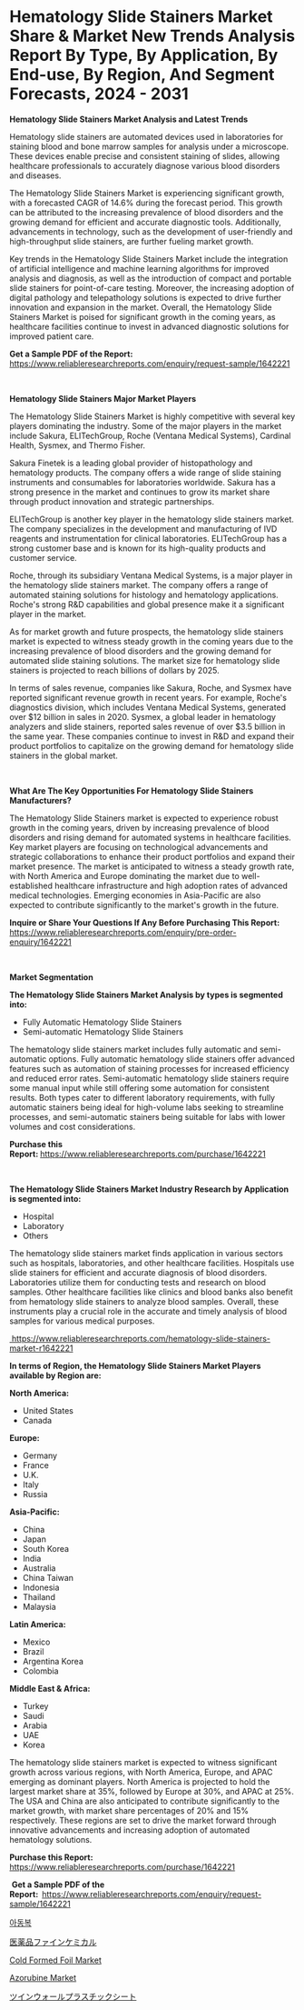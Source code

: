<p><h1>Hematology Slide Stainers Market Share & Market New Trends Analysis Report By Type, By Application, By End-use, By Region, And Segment Forecasts, 2024 - 2031</h1></p><p><strong>Hematology Slide Stainers Market Analysis and Latest Trends</strong></p>
<p><p>Hematology slide stainers are automated devices used in laboratories for staining blood and bone marrow samples for analysis under a microscope. These devices enable precise and consistent staining of slides, allowing healthcare professionals to accurately diagnose various blood disorders and diseases.</p><p>The Hematology Slide Stainers Market is experiencing significant growth, with a forecasted CAGR of 14.6% during the forecast period. This growth can be attributed to the increasing prevalence of blood disorders and the growing demand for efficient and accurate diagnostic tools. Additionally, advancements in technology, such as the development of user-friendly and high-throughput slide stainers, are further fueling market growth.</p><p>Key trends in the Hematology Slide Stainers Market include the integration of artificial intelligence and machine learning algorithms for improved analysis and diagnosis, as well as the introduction of compact and portable slide stainers for point-of-care testing. Moreover, the increasing adoption of digital pathology and telepathology solutions is expected to drive further innovation and expansion in the market. Overall, the Hematology Slide Stainers Market is poised for significant growth in the coming years, as healthcare facilities continue to invest in advanced diagnostic solutions for improved patient care.</p></p>
<p><strong>Get a Sample PDF of the Report:&nbsp;</strong> <a href="https://www.reliableresearchreports.com/enquiry/request-sample/1642221">https://www.reliableresearchreports.com/enquiry/request-sample/1642221</a></p>
<p>&nbsp;</p>
<p><strong>Hematology Slide Stainers Major Market Players</strong></p>
<p><p>The Hematology Slide Stainers Market is highly competitive with several key players dominating the industry. Some of the major players in the market include Sakura, ELITechGroup, Roche (Ventana Medical Systems), Cardinal Health, Sysmex, and Thermo Fisher.</p><p>Sakura Finetek is a leading global provider of histopathology and hematology products. The company offers a wide range of slide staining instruments and consumables for laboratories worldwide. Sakura has a strong presence in the market and continues to grow its market share through product innovation and strategic partnerships.</p><p>ELITechGroup is another key player in the hematology slide stainers market. The company specializes in the development and manufacturing of IVD reagents and instrumentation for clinical laboratories. ELITechGroup has a strong customer base and is known for its high-quality products and customer service.</p><p>Roche, through its subsidiary Ventana Medical Systems, is a major player in the hematology slide stainers market. The company offers a range of automated staining solutions for histology and hematology applications. Roche's strong R&D capabilities and global presence make it a significant player in the market.</p><p>As for market growth and future prospects, the hematology slide stainers market is expected to witness steady growth in the coming years due to the increasing prevalence of blood disorders and the growing demand for automated slide staining solutions. The market size for hematology slide stainers is projected to reach billions of dollars by 2025.</p><p>In terms of sales revenue, companies like Sakura, Roche, and Sysmex have reported significant revenue growth in recent years. For example, Roche's diagnostics division, which includes Ventana Medical Systems, generated over $12 billion in sales in 2020. Sysmex, a global leader in hematology analyzers and slide stainers, reported sales revenue of over $3.5 billion in the same year. These companies continue to invest in R&D and expand their product portfolios to capitalize on the growing demand for hematology slide stainers in the global market.</p></p>
<p>&nbsp;</p>
<p><strong>What Are The Key Opportunities For Hematology Slide Stainers Manufacturers?</strong></p>
<p><p>The Hematology Slide Stainers market is expected to experience robust growth in the coming years, driven by increasing prevalence of blood disorders and rising demand for automated systems in healthcare facilities. Key market players are focusing on technological advancements and strategic collaborations to enhance their product portfolios and expand their market presence. The market is anticipated to witness a steady growth rate, with North America and Europe dominating the market due to well-established healthcare infrastructure and high adoption rates of advanced medical technologies. Emerging economies in Asia-Pacific are also expected to contribute significantly to the market's growth in the future.</p></p>
<p><strong>Inquire or Share Your Questions If Any Before Purchasing This Report:</strong> <a href="https://www.reliableresearchreports.com/enquiry/pre-order-enquiry/1642221">https://www.reliableresearchreports.com/enquiry/pre-order-enquiry/1642221</a></p>
<p>&nbsp;</p>
<p><strong>Market Segmentation</strong></p>
<p><strong>The Hematology Slide Stainers Market Analysis by types is segmented into:</strong></p>
<p><ul><li>Fully Automatic Hematology Slide Stainers</li><li>Semi-automatic Hematology Slide Stainers</li></ul></p>
<p><p>The hematology slide stainers market includes fully automatic and semi-automatic options. Fully automatic hematology slide stainers offer advanced features such as automation of staining processes for increased efficiency and reduced error rates. Semi-automatic hematology slide stainers require some manual input while still offering some automation for consistent results. Both types cater to different laboratory requirements, with fully automatic stainers being ideal for high-volume labs seeking to streamline processes, and semi-automatic stainers being suitable for labs with lower volumes and cost considerations.</p></p>
<p><strong>Purchase this Report:&nbsp;</strong><a href="https://www.reliableresearchreports.com/purchase/1642221">https://www.reliableresearchreports.com/purchase/1642221</a></p>
<p>&nbsp;</p>
<p><strong>The Hematology Slide Stainers Market Industry Research by Application is segmented into:</strong></p>
<p><ul><li>Hospital</li><li>Laboratory</li><li>Others</li></ul></p>
<p><p>The hematology slide stainers market finds application in various sectors such as hospitals, laboratories, and other healthcare facilities. Hospitals use slide stainers for efficient and accurate diagnosis of blood disorders. Laboratories utilize them for conducting tests and research on blood samples. Other healthcare facilities like clinics and blood banks also benefit from hematology slide stainers to analyze blood samples. Overall, these instruments play a crucial role in the accurate and timely analysis of blood samples for various medical purposes.</p></p>
<p><a href="https://www.reliableresearchreports.com/hematology-slide-stainers-market-r1642221">&nbsp;https://www.reliableresearchreports.com/hematology-slide-stainers-market-r1642221</a></p>
<p><strong>In terms of Region, the Hematology Slide Stainers Market Players available by Region are:</strong></p>
<p>
    <p> <strong> North America: </strong>
        <ul>
            <li>United States</li>
            <li>Canada</li>
        </ul>
        </p> 
    <p> <strong> Europe: </strong>
        <ul>
            <li>Germany</li>
            <li>France</li>
            <li>U.K.</li>
            <li>Italy</li>
            <li>Russia</li>
        </ul>
        </p> 
    <p> <strong> Asia-Pacific: </strong>
        <ul>
            <li>China</li>
            <li>Japan</li>
            <li>South Korea</li>
            <li>India</li>
            <li>Australia</li>
            <li>China Taiwan</li>
            <li>Indonesia</li>
            <li>Thailand</li>
            <li>Malaysia</li>
        </ul>
        </p> 
    <p> <strong> Latin America: </strong>
        <ul>
            <li>Mexico</li>
            <li>Brazil</li>
            <li>Argentina Korea</li>
            <li>Colombia</li>
        </ul>
        </p> 
    <p> <strong> Middle East & Africa: </strong>
        <ul>
            <li>Turkey</li>
            <li>Saudi</li>
            <li>Arabia</li>
            <li>UAE</li>
            <li>Korea</li>
        </ul>
    </p>
    </p>
<p><p>The hematology slide stainers market is expected to witness significant growth across various regions, with North America, Europe, and APAC emerging as dominant players. North America is projected to hold the largest market share at 35%, followed by Europe at 30%, and APAC at 25%. The USA and China are also anticipated to contribute significantly to the market growth, with market share percentages of 20% and 15% respectively. These regions are set to drive the market forward through innovative advancements and increasing adoption of automated hematology solutions.</p></p>
<p><strong>Purchase this Report: </strong><a href="https://www.reliableresearchreports.com/purchase/1642221">https://www.reliableresearchreports.com/purchase/1642221</a></p>
<p>&nbsp;<strong>Get a Sample PDF of the Report:&nbsp;&nbsp;</strong><a href="https://www.reliableresearchreports.com/enquiry/request-sample/1642221">https://www.reliableresearchreports.com/enquiry/request-sample/1642221</a></p>
<p><strong></strong></p>
<p><p><a href="https://medium.com/@jenniferstanley2022/%EC%96%B4%EB%A6%B0%EC%9D%B4%EB%B3%B5-%EC%8B%9C%EC%9E%A5-%EC%9C%A0%ED%98%95-%EC%9D%91%EC%9A%A9-%EB%B0%8F-%EC%A7%80%EB%A6%AC%EB%B3%84-%EC%A2%85%ED%95%A9-%ED%8F%89%EA%B0%80-8c33cbdaede0">아동복</a></p><p><a href="https://medium.com/@vincemarvin1/%E8%A3%BD%E8%96%AC%E7%94%A8%E5%BE%AE%E7%B2%92%E5%8C%96%E5%AD%A6%E5%93%81%E5%B8%82%E5%A0%B4%E3%81%AE%E8%A6%8F%E6%A8%A1%E3%81%A8%E5%B8%82%E5%A0%B4%E5%8B%95%E5%90%91-%E5%AE%8C%E5%85%A8%E3%81%AA%E6%A5%AD%E7%95%8C%E6%A6%82%E8%A6%81-2024%E5%B9%B4%E3%81%8B%E3%82%892031%E5%B9%B4-4ceaaaa9293a">医薬品ファインケミカル</a></p><p><a href="https://issuu.com/reportprime-2/docs/cold-formed-foil-market-size-2030.pptx">Cold Formed Foil Market</a></p><p><a href="https://issuu.com/reportprime-2/docs/azorubine-market-size-2030.pptx">Azorubine Market</a></p><p><a href="https://medium.com/@eduardoramez/%E3%83%84%E3%82%A4%E3%83%B3%E3%82%A6%E3%82%A9%E3%83%BC%E3%83%AB%E3%83%97%E3%83%A9%E3%82%B9%E3%83%81%E3%83%83%E3%82%AF%E3%82%B7%E3%83%BC%E3%83%88%E5%B8%82%E5%A0%B4%E3%81%AE%E3%82%A4%E3%83%B3%E3%82%B5%E3%82%A4%E3%83%88-%E5%B8%82%E5%A0%B4%E5%8B%95%E5%90%91-%E6%88%90%E9%95%B7-2024%E5%B9%B4%E3%81%8B%E3%82%892031%E5%B9%B4%E3%81%BE%E3%81%A7%E3%81%AE%E4%BA%88%E6%B8%AC-483ed02fac6b">ツインウォールプラスチックシート</a></p></p>